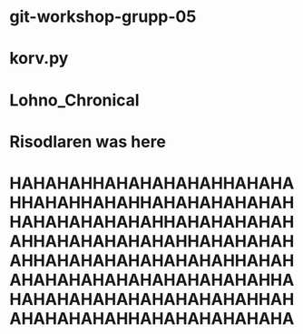 # git-workshop-grupp-05
# korv.py
# Lohno_Chronical
# Risodlaren was here
# HAHAHAHHAHAHAHAHAHHAHAHAHHAHAHHAHAHHAHAHAHAHAHAHHAHAHAHAHAHAHHAHAHAHAHAHAHHAHAHAHAHAHAHHAHAHAHAHAHHAHAHAHAHAHAHAHAHHAHAHAHAHAHAHAHAHAHAHAHAHAHHAHAHAHAHAHAHAHAHAHAHAHHAHAHAHAHAHAHHAHAHAHAHAHAHA